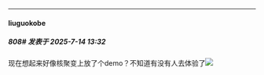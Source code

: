 ﻿
*****

####  liuguokobe  
##### 808#       发表于 2025-7-14 13:32

现在想起来好像核聚变上放了个demo？不知道有没有人去体验了<img src="https://static.stage1st.com/image/smiley/face2017/009.gif" referrerpolicy="no-referrer">

